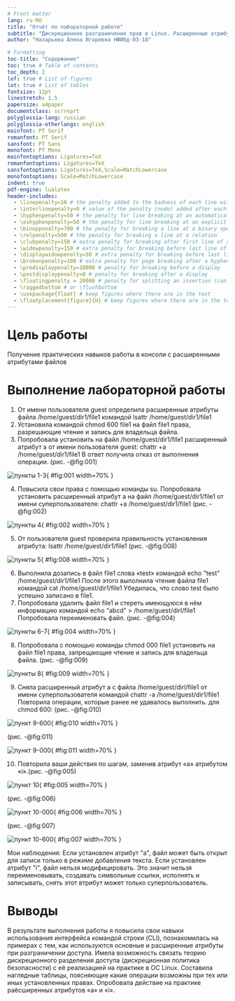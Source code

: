 ```yaml
---
# Front matter
lang: ru-RU
title: "Oтчёт по лабораторной работе"
subtitle: "Дискреционное разграничение прав в Linux. Расширенные атрибуты"
author: "Назарьева Алена Игоревна НФИбд-03-18"

# Formatting
toc-title: "Содержание"
toc: true # Table of contents
toc_depth: 2
lof: true # List of figures
lot: true # List of tables
fontsize: 12pt
linestretch: 1.5
papersize: a4paper
documentclass: scrreprt
polyglossia-lang: russian
polyglossia-otherlangs: english
mainfont: PT Serif
romanfont: PT Serif
sansfont: PT Sans
monofont: PT Mono
mainfontoptions: Ligatures=TeX
romanfontoptions: Ligatures=TeX
sansfontoptions: Ligatures=TeX,Scale=MatchLowercase
monofontoptions: Scale=MatchLowercase
indent: true
pdf-engine: lualatex
header-includes:
  - \linepenalty=10 # the penalty added to the badness of each line within a paragraph (no associated penalty node) Increasing the value makes tex try to have fewer lines in the paragraph.
  - \interlinepenalty=0 # value of the penalty (node) added after each line of a paragraph.
  - \hyphenpenalty=50 # the penalty for line breaking at an automatically inserted hyphen
  - \exhyphenpenalty=50 # the penalty for line breaking at an explicit hyphen
  - \binoppenalty=700 # the penalty for breaking a line at a binary operator
  - \relpenalty=500 # the penalty for breaking a line at a relation
  - \clubpenalty=150 # extra penalty for breaking after first line of a paragraph
  - \widowpenalty=150 # extra penalty for breaking before last line of a paragraph
  - \displaywidowpenalty=50 # extra penalty for breaking before last line before a display math
  - \brokenpenalty=100 # extra penalty for page breaking after a hyphenated line
  - \predisplaypenalty=10000 # penalty for breaking before a display
  - \postdisplaypenalty=0 # penalty for breaking after a display
  - \floatingpenalty = 20000 # penalty for splitting an insertion (can only be split footnote in standard LaTeX)
  - \raggedbottom # or \flushbottom
  - \usepackage{float} # keep figures where there are in the text
  - \floatplacement{figure}{H} # keep figures where there are in the text
---
```


# Цель работы

Получение практических навыков работы в консоли с расширенными атрибутами файлов

# Выполнение лабораторной работы

1. От имени пользователя guest определила расширенные атрибуты файла
/home/guest/dir1/file1 командой
lsattr /home/guest/dir1/file1
2. Установила командой chmod 600 file1 на файл file1 права,
разрешающие чтение и запись для владельца файла.
3. Попробовала установить на файл /home/guest/dir1/file1 расширенный атрибут a от имени пользователя guest:
chattr +a /home/guest/dir1/file1
В ответ получила отказ от выполнения операции. (рис. -@fig:001)

![пункты 1-3](1.jpg){ #fig:001 width=70% }

4. Повысила свои права с помощью команды su. Попробовала установить расширенный атрибут a на файл
/home/guest/dir1/file1 от имени суперпользователя:
chattr +a /home/guest/dir1/file1 (рис. -@fig:002)

![пункты 4](2.jpg){ #fig:002 width=70% }

5. От пользователя guest проверила правильность установления атрибута:
lsattr /home/guest/dir1/file1 (рис. -@fig:008)

![пункты 5](8.jpg){ #fig:008 width=70% }

6. Выполнила дозапись в файл file1 слова «test» командой
echo "test" /home/guest/dir1/file1
После этого выполнила чтение файла file1 командой
cat /home/guest/dir1/file1
Убедилась, что слово test было успешно записано в file1.
7. Попробовала удалить файл file1 и стереть имеющуюся в нём информацию командой
echo "abcd" > /home/guest/dirl/file1
Попробовала переименовать файл. (рис. -@fig:004)

![пункты 6-7](4.jpg){ #fig:004 width=70% }

8. Попробовала с помощью команды
chmod 000 file1
установить на файл file1 права, запрещающие чтение и запись для владельца файла. (рис. -@fig:009)

![пункты 8](9.jpg){ #fig:009 width=70% }

9. Сняла расширенный атрибут a с файла /home/guest/dirl/file1 от
имени суперпользователя командой
chattr -a /home/guest/dir1/file1
Повторила операции, которые ранее не удавалось выполнить.
для chmod 600: (рис. -@fig:010)

![пункт 9-600](10.jpg){ #fig:010 width=70% }

(рис. -@fig:011)

![пункт 9-000](11.jpg){ #fig:011 width=70% }

10. Повторила ваши действия по шагам, заменив атрибут «a» атрибутом «i».(рис. -@fig:005)

![пункт 10](5.jpg){ #fig:005 width=70% }

(рис. -@fig:006)

![пункт 10-000](6.jpg){ #fig:006 width=70% }

(рис. -@fig:007)

![пункт 10-600](7.jpg){ #fig:007 width=70% }


Мои наблюдения:
Если установлен атрибут "a", файл может быть открыт для записи только в режиме добавления текста.
Если установлен атрибут "i", файл нельзя модифицировать. Это значит нельзя переименовывать, создавать символьные ссылки, исполнять и записывать, снять этот втрибут может только суперпользователь.

# Выводы

В результате выполнения работы я повысила свои навыки использования интерфейса командой строки (CLI), познакомилась на примерах с тем, как используются основные и расширенные атрибуты при разграничении
доступа. Имела возможность связать теорию дискреционного разделения доступа (дискреционная политика безопасности)
с её реализацией на практике в ОС Linux. Составила наглядные таблицы, поясняющие какие операции
возможны при тех или иных установленных правах. Опробовала действие на практике раёсширенных атрибутов «а» и «i».

